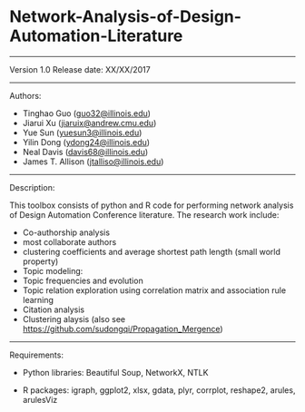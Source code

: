 # Network-Analysis-of-Design-Automation-Literature

-------------------------------------------------------------------------------
Version 1.0
Release date: XX/XX/2017

--------------------------------------------------------------------------------
Authors: 
- Tinghao Guo (guo32@illinois.edu)
- Jiarui Xu (jiaruix@andrew.cmu.edu)
- Yue Sun (yuesun3@illinois.edu)
- Yilin Dong (ydong24@illinois.edu)
- Neal Davis (davis68@illinois.edu)
- James T. Allison (jtalliso@illinois.edu)

-------------------------------------------------------------------------------
Description:

This toolbox consists of python and R code for performing network analysis of
Design Automation Conference literature. The research work include:
- Co-authorship analysis
 - most collaborate authors
 - clustering coefficients and average shortest path length (small world property)
- Topic modeling: 
 - Topic frequencies and evolution
 - Topic relation exploration using correlation matrix and association rule learning
 - Citation analysis
 - Clustering alaysis (also see https://github.com/sudongqi/Propagation_Mergence)
 
-------------------------------------------------------------------------------
Requirements:

- Python libraries: Beautiful Soup, NetworkX, NTLK

- R packages: igraph, ggplot2, xlsx, gdata, plyr, corrplot, reshape2, arules, arulesViz
